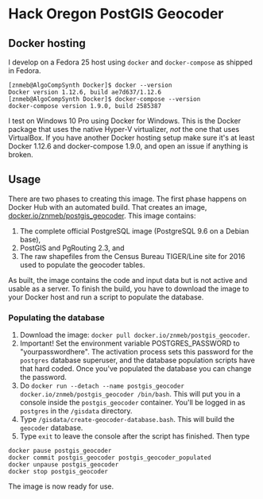 # Hack Oregon PostGIS Geocoder

## Docker hosting
I develop on a Fedora 25 host using `docker` and `docker-compose` as shipped in Fedora.

```
[znmeb@AlgoCompSynth Docker]$ docker --version
Docker version 1.12.6, build ae7d637/1.12.6
[znmeb@AlgoCompSynth Docker]$ docker-compose --version
docker-compose version 1.9.0, build 2585387
```

I test on Windows 10 Pro using Docker for Windows. This is the Docker package that uses the native Hyper-V virtualizer, *not* the one that uses VirtualBox. If you have another Docker hosting setup make sure it's at least Docker 1.12.6 and docker-compose 1.9.0, and open an issue if anything is broken.

## Usage
There are two phases to creating this image. The first phase happens on Docker Hub with an automated build. That creates an image, [docker.io/znmeb/postgis_geocoder]([https://hub.docker.com/r/znmeb/postgis_geocoder/). This image contains:

1. The complete official PostgreSQL image (PostgreSQL 9.6 on a Debian base),
2. PostGIS and PgRouting 2.3, and
3. The raw shapefiles from the Census Bureau TIGER/Line site for 2016 used to populate the geocoder tables.

As built, the image contains the code and input data but is not active and usable as a server. To finish the build, you have to download the image to your Docker host and run a script to populate the database.

### Populating the database
1. Download the image: `docker pull docker.io/znmeb/postgis_geocoder`.
2. Important! Set the environment variable POSTGRES_PASSWORD to "yourpasswordhere". The activation process sets this password for the `postgres` database superuser, and the database population scripts have that hard coded. Once you've populated the database you can change the password.
3. Do `docker run --detach --name postgis_geocoder docker.io/znmeb/postgis_geocoder /bin/bash`. This will put you in a console inside the `postgis_geocoder` container. You'll be logged in as `postgres` in the `/gisdata` directory.
4. Type `/gisdata/create-geocoder-database.bash`. This will build the `geocoder` database.
5. Type `exit` to leave the console after the script has finished. Then type

```
docker pause postgis_geocoder
docker commit postgis_geocoder postgis_geocoder_populated
docker unpause postgis_geocoder
docker stop postgis_geocoder
```

The image is now ready for use.
